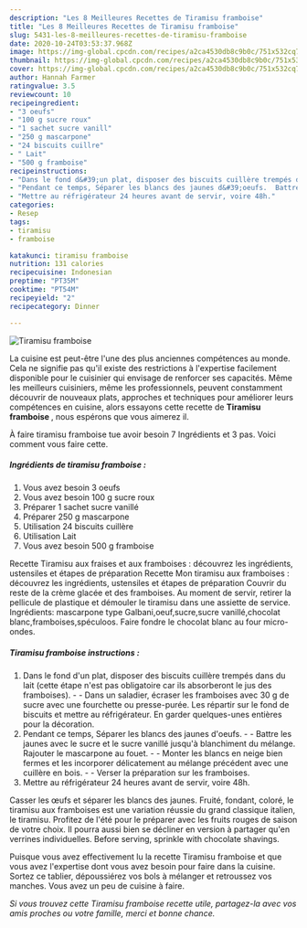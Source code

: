 ```yaml
---
description: "Les 8 Meilleures Recettes de Tiramisu framboise"
title: "Les 8 Meilleures Recettes de Tiramisu framboise"
slug: 5431-les-8-meilleures-recettes-de-tiramisu-framboise
date: 2020-10-24T03:53:37.968Z
image: https://img-global.cpcdn.com/recipes/a2ca4530db8c9b0c/751x532cq70/tiramisu-framboise-photo-principale-de-la-recette.jpg
thumbnail: https://img-global.cpcdn.com/recipes/a2ca4530db8c9b0c/751x532cq70/tiramisu-framboise-photo-principale-de-la-recette.jpg
cover: https://img-global.cpcdn.com/recipes/a2ca4530db8c9b0c/751x532cq70/tiramisu-framboise-photo-principale-de-la-recette.jpg
author: Hannah Farmer
ratingvalue: 3.5
reviewcount: 10
recipeingredient:
- "3 oeufs"
- "100 g sucre roux"
- "1 sachet sucre vanill"
- "250 g mascarpone"
- "24 biscuits cuillre"
- " Lait"
- "500 g framboise"
recipeinstructions:
- "Dans le fond d&#39;un plat, disposer des biscuits cuillère trempés dans du lait (cette étape n&#39;est pas obligatoire car ils absorberont le jus des framboises).  Dans un saladier, écraser les framboises avec 30 g de sucre avec une fourchette ou presse-purée. Les répartir sur le fond de biscuits et mettre au réfrigérateur. En garder quelques-unes entières pour la décoration."
- "Pendant ce temps, Séparer les blancs des jaunes d&#39;oeufs.  Battre les jaunes avec le sucre et le sucre vanillé jusqu&#39;à blanchiment du mélange. Rajouter le mascarpone au fouet.  Monter les blancs en neige bien fermes et les incorporer délicatement au mélange précédent avec une cuillère en bois.  Verser la préparation sur les framboises."
- "Mettre au réfrigérateur 24 heures avant de servir, voire 48h."
categories:
- Resep
tags:
- tiramisu
- framboise

katakunci: tiramisu framboise 
nutrition: 131 calories
recipecuisine: Indonesian
preptime: "PT35M"
cooktime: "PT54M"
recipeyield: "2"
recipecategory: Dinner

---
```



![Tiramisu framboise](https://img-global.cpcdn.com/recipes/a2ca4530db8c9b0c/751x532cq70/tiramisu-framboise-photo-principale-de-la-recette.jpg)

La cuisine est peut-être l'une des plus anciennes compétences au monde. Cela ne signifie pas qu'il existe des restrictions à l'expertise facilement disponible pour le cuisinier qui envisage de renforcer ses capacités. Même les meilleurs cuisiniers, même les professionnels, peuvent constamment découvrir de nouveaux plats, approches et techniques pour améliorer leurs compétences en cuisine, alors essayons cette recette de <strong> Tiramisu framboise </strong>, nous espérons que vous aimerez il.

<!--inarticleads1-->

À faire tiramisu framboise tue avoir besoin 7 Ingrédients et 3 pas. Voici comment vous faire cette.

##### Ingrédients de tiramisu framboise :

1. Vous avez besoin 3 oeufs
1. Vous avez besoin 100 g sucre roux
1. Préparer 1 sachet sucre vanillé
1. Préparer 250 g mascarpone
1. Utilisation 24 biscuits cuillère
1. Utilisation  Lait
1. Vous avez besoin 500 g framboise


Recette Tiramisu aux fraises et aux framboises : découvrez les ingrédients, ustensiles et étapes de préparation Recette Mon tiramisu aux framboises : découvrez les ingrédients, ustensiles et étapes de préparation Couvrir du reste de la crème glacée et des framboises. Au moment de servir, retirer la pellicule de plastique et démouler le tiramisu dans une assiette de service. Ingrédients: mascarpone type Galbani,oeuf,sucre,sucre vanillé,chocolat blanc,framboises,spéculoos. Faire fondre le chocolat blanc au four micro-ondes. 

<!--inarticleads2-->

##### Tiramisu framboise instructions :

1. Dans le fond d&#39;un plat, disposer des biscuits cuillère trempés dans du lait (cette étape n&#39;est pas obligatoire car ils absorberont le jus des framboises). -  - Dans un saladier, écraser les framboises avec 30 g de sucre avec une fourchette ou presse-purée. Les répartir sur le fond de biscuits et mettre au réfrigérateur. En garder quelques-unes entières pour la décoration.
1. Pendant ce temps, Séparer les blancs des jaunes d&#39;oeufs. -  - Battre les jaunes avec le sucre et le sucre vanillé jusqu&#39;à blanchiment du mélange. Rajouter le mascarpone au fouet. -  - Monter les blancs en neige bien fermes et les incorporer délicatement au mélange précédent avec une cuillère en bois. -  - Verser la préparation sur les framboises.
1. Mettre au réfrigérateur 24 heures avant de servir, voire 48h.


Casser les œufs et séparer les blancs des jaunes. Fruité, fondant, coloré, le tiramisu aux framboises est une variation réussie du grand classique italien, le tiramisu. Profitez de l&#39;été pour le préparer avec les fruits rouges de saison de votre choix. Il pourra aussi bien se décliner en version à partager qu&#39;en verrines individuelles. Before serving, sprinkle with chocolate shavings. 

<!--inarticleads1-->

<p>
Puisque vous avez effectivement lu la recette Tiramisu framboise et que vous avez l'expertise dont vous avez besoin pour faire dans la cuisine. Sortez ce tablier, dépoussiérez vos bols à mélanger et retroussez vos manches. Vous avez un peu de cuisine à faire.
</p>

<p>
<i>Si vous trouvez cette Tiramisu framboise recette utile, partagez-la avec vos amis proches ou votre famille, merci et bonne chance.</i>
</p>
